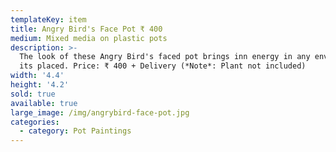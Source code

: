 ```yaml
---
templateKey: item
title: Angry Bird's Face Pot ₹ 400
medium: Mixed media on plastic pots
description: >-
  The look of these Angry Bird's faced pot brings inn energy in any environment
  its placed. Price: ₹ 400 + Delivery (*Note*: Plant not included)
width: '4.4'
height: '4.2'
sold: true
available: true
large_image: /img/angrybird-face-pot.jpg
categories:
  - category: Pot Paintings
---
```


